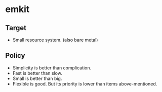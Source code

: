emkit
======

## Target
- Small resource system. (also bare metal)

## Policy
- Simplicity is better than complication.
- Fast is better than slow.
- Small is better than big.
- Flexible is good. But its priority is lower than items above-mentioned.

